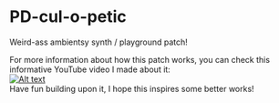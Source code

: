 # PD-cul-o-petic
 Weird-ass ambientsy synth / playground patch!  
   
 For more information about how this patch works, you can check this informative YouTube video I made about it:  
 [![Alt text](https://img.youtube.com/vi/LDu1kUr-oIU/0.jpg)](https://www.youtube.com/watch?v=LDu1kUr-oIU)  
 Have fun building upon it, I hope this inspires some better works!
